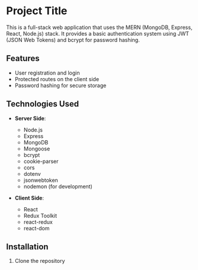 # Project Title

This is a full-stack web application that uses the MERN (MongoDB, Express, React, Node.js) stack. It provides a basic authentication system using JWT (JSON Web Tokens) and bcrypt for password hashing.

## Features

- User registration and login
- Protected routes on the client side
- Password hashing for secure storage

## Technologies Used

- **Server Side**:
  - Node.js
  - Express
  - MongoDB
  - Mongoose
  - bcrypt
  - cookie-parser
  - cors
  - dotenv
  - jsonwebtoken
  - nodemon (for development)

- **Client Side**:
  - React
  - Redux Toolkit
  - react-redux
  - react-dom

## Installation

1. Clone the repository
